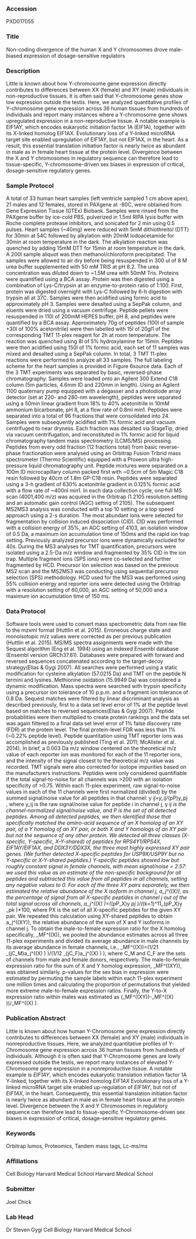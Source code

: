 ### Accession
PXD017055

### Title
Non-coding divergence of the human X and Y chromosomes drove  male-biased expression of dosage-sensitive regulators

### Description
Little is known about how Y-chromosome gene expression directly contributes to differences between XX (female) and XY (male) individuals in non-reproductive tissues. It is often said that Y-chromosome genes show low expression outside the testis. Here, we analyzed quantitative profiles of Y-chromosome gene expression across 36 human tissues from hundreds of individuals and report many instances where a Y-chromosome gene shows upregulated expression in a non-reproductive tissue. A notable example is EIF1AY, which encodes eukaryotic initiation factor 1A (EIF1A), together with its X-linked homolog EIF1AX. Evolutionary loss of a Y-linked microRNA target site enabled upregulation of EIF1AY, but not EIF1AX, in the heart. As a result, this essential translation initiation factor is nearly twice as abundant in male as in female heart tissue at the protein level. Divergence between the X and Y chromosomes in regulatory sequence can therefore lead to tissue-specific, Y-chromosome-driven sex biases in expression of critical, dosage-sensitive regulatory genes.

### Sample Protocol
A total of 33 human heart samples (left ventricle sampled 1 cm above apex), 21 males and 12 females, stored in PAXgene at -80C, were obtained from Gene Expression Tissue (GTEx) Biobank. Samples were rinsed from the PAXgene buffer by ice-cold PBS, pulverized in 1.5ml RIPA lysis buffer with Roche complete protease inhibitors, and sonicated for 2 min using 0.5 pulses.  Heart samples (~40mg) were reduced with 5mM dithiothreitol (DTT) for 30min at 54C followed by alkylation with 20mM Iodoacetamide for 30min at room temperature in the dark. The alkylation reaction was quenched by adding 15mM DTT for 15min at room temperature in the dark. A 200l sample aliquot was then methanol/chloroform precipitated. The samples were allowed to air dry before being resuspended in 300 ul of 8 M urea buffer supplemented with 50 mM TRIS at pH 8.2. The urea concentration was diluted down to ~1.5M urea   with 50mM Tris. Proteins were quantified using a BCA assay. Protein was then digested using a combination of Lys-C/trypsin at an enzyme-to-protein ratio of 1:100. First, protein was digested overnight with Lys-C followed by 6-h digestion with trypsin all at 37C. Samples were then acidified using formic acid to approximately pH 3. Samples were desalted using a SepPak column, and eluents were dried using a vacuum centrifuge. Peptide pellets were resuspended in 110l of 200mM HEPES buffer, pH 8, and peptides were quantified by a BCA assay. Approximately 70g of peptides (100l of sample +30l of 100% acetonitrile) were then labelled with 15l of 20gl1 of the corresponding TMT 11-plex reagent for 2h at room temperature. The reaction was quenched using 8l of 5% hydroxylamine for 15min. Peptides were then acidified using 150l of 1% formic acid, each set of 11 samples was mixed and desalted using a SepPak column. In total, 3 TMT 11-plex reactions were performed to analyze all 33 samples. The full labeling scheme for the heart samples is provided in Figure 6source data. Each of the 3 TMT experiments was separated by basic, reversed-phase chromatography. Samples were loaded onto an Agilent 300 Extend C18 column (5m particles, 4.6mm ID and 220mm in length). Using an Agilent 1100 quaternary pump equipped with a degasser and a photodiode array detector (set at 220- and 280-nm wavelength), peptides were separated using a 50min linear gradient from 18% to 40% acetonitrile in 10mM ammonium bicarbonate, pH 8, at a flow rate of 0.8ml min1. Peptides were separated into a total of 96 fractions that were consolidated into 24. Samples were subsequently acidified with 1% formic acid and vacuum centrifuged to near dryness. Each fraction was desalted via StageTip, dried via vacuum centrifugation, and reconstituted in 1% formic acid for liquid chromatography tandem mass spectrometry (LCMS/MS) processing. Peptides from every odd fraction (12 fractions total) from basic reverse-phase fractionation were analysed using an Orbitrap Fusion Tribrid mass spectrometer (Thermo Scientific) equipped with a Proxeon ultra high-pressure liquid chromatography unit. Peptide mixtures were separated on a 100m ID microcapillary column packed first with ~0.5cm of 5m Magic C18 resin followed by 40cm of 1.8m GP-C18 resin. Peptides were separated using a 3-h gradient of 630% acetonitrile gradient in 0.125% formic acid with a flow rate of ~400nl min1. In each data collection cycle, one full MS scan (4001,400 m/z) was acquired in the Orbitrap (1.2105 resolution setting and an automatic gain control (AGC) setting of 2105). The subsequent MS2MS3 analysis was conducted with a top 10 setting or a top speed approach using a 2-s duration. The most abundant ions were selected for fragmentation by collision induced dissociation (CID). CID was performed with a collision energy of 35%, an AGC setting of 4103, an isolation window of 0.5 Da, a maximum ion accumulation time of 150ms and the rapid ion trap setting. Previously analyzed precursor ions were dynamically excluded for 40s. During the MS3 analyses for TMT quantification, precursors were isolated using a 2.5-Da m/z window and fragmented by 35% CID in the ion trap. Multiple fragment ions (SPS ions) were co-selected and further fragmented by HCD. Precursor ion selection was based on the previous MS2 scan and the MS2MS3 was conducting using sequential precursor selection (SPS) methodology. HCD used for the MS3 was performed using 55% collision energy and reporter ions were detected using the Orbitrap with a resolution setting of 60,000, an AGC setting of 50,000 and a maximum ion accumulation time of 150 ms.

### Data Protocol
Software tools were used to convert mass spectrometric data from raw file to the mzxml format (Huttlin et al. 2015). Erroneous charge state and monoisotopic m/z values were corrected as per previous publication (Huttlin et al. 2015). MS/MS spectra assignments were made with the Sequest algorithm (Eng et al. 1994) using an indexed Ensembl database (Ensembl version GRCh37.61). Databases were prepared with forward and reversed sequences concatenated according to the target-decoy strategy(Elias & Gygi 2007). All searches were performed using a static modification for cysteine alkylation (57.0215 Da) and TMT on the peptide N termini and lysines. Methionine oxidation (15.9949 Da) was considered a dynamic modification. Mass spectra were searched with trypsin specificity using a precursor ion tolerance of 10 p.p.m. and a fragment ion tolerance of 0.8 Da. Sequest matches were filtered by linear discriminant analysis as described previously, first to a data set level error of 1% at the peptide level based on matches to reversed sequences(Elias & Gygi 2007). Peptide probabilities were then multiplied to create protein rankings and the data set was again filtered to a final data set level error of 1% false discovery rate (FDR) at the protein level. The final protein-level FDR was less than 1% (~0.22% peptide level).    Peptide quantitation using TMT reporter ions was accomplished as previously published (Ting et al. 2011; McAlister et al. 2014). In brief, a 0.003 Da m/z window centered on the theoretical m/z value of each reporter ion was monitored for each of the 11 reporter ions, and the intensity of the signal closest to the theoretical m/z value was recorded. TMT signals were also corrected for isotope impurities based on the manufacturers instructions. Peptides were only considered quantifiable if the total signal-to-noise for all channels was >200 with an isolation specificity of >0.75.  Within   each 11-plex experiment, raw signal-to-noise values in each of the 11 channels were first normalized (divided) by the summed signal/noise value for all peptides in that channel: y _ij=y_ij/_(pP)y_pj , where y_ij is the raw signal/noise value for peptide i in channel j, y _ij is the channel-normalized signal/noise value, and P is the set of all detected peptides. Among all detected peptides, we then identified those that specifically matched the amino-acid sequence of an X homolog of an XY pair, of a Y homolog of an XY pair, or both X and Y homologs of an XY pair but not the sequence of any other protein. We detected all three classes (X-specific, Y-specific, X-Y-shared) of peptides for RPS4Y1/RPS4X, EIF1AY/EIF1AX, and DDX3Y/DDX3X, the three most highly expressed XY pair genes. (We further detected X-specific peptides for USP9X/USP9Y but no Y-specific or X-Y-shared peptides.) Y-specific peptides showed low but roughly constant signal in female channels, with mean signal/noise = 2.57: we used this value as an estimate of the non-specific background for all peptides and subtracted this value from all peptides in all channels, setting any negative values to 0.   For each of the three XY pairs separately, we then estimated the relative abundance of the X isoform in channel j, a_j^((X)), as the percentage of signal from all X-specific peptides in channel j out of the total signal across all channels, a_j^((X) )=(_(pP_X)y _pj )/(_(k=1)^11_(pP_X)y _pk )*100, where PX is the set of all X-specific peptides for the given XY pair. We repeated this calculation using XY-shared peptides to obtain a_j^((XY)), the relative abundance of the sum of X and Y isoforms in channel j. To obtain the male-to-female expression ratio for the X homolog specifically, _MF^((X)), we pooled the abundance estimates across all three 11-plex experiments and divided its average abundance in male channels by its average abundance in female channels, i.e., _MF^((X))=(1/21 _(jC_M)a_j^((X) ) )/(1/12 _(jC_F)a_j^((X) ) ), where C_M and C_F are the sets of channels from male and female donors, respectively. The male-to-female expression ratio for the sum of X and Y homolog expression, _MF^((XY)), was obtained similarly. p-values for the sex bias in expression were estimated by permuting the sample labels within each 11-plex experiment one million times and calculating the proportion of permutations that yielded more extreme male-to-female expression ratios. Finally, the Y-to-X expression ratio within males was estimated as (_MF^((XY))-_MF^((X) ))/_MF^((X) ).

### Publication Abstract
Little is known about how human Y-Chromosome gene expression directly contributes to differences between XX (female) and XY (male) individuals in nonreproductive tissues. Here, we analyzed quantitative profiles of Y-Chromosome gene expression across 36 human tissues from hundreds of individuals. Although it is often said that Y-Chromosome genes are lowly expressed outside the testis, we report many instances of elevated Y-Chromosome gene expression in a nonreproductive tissue. A notable example is <i>EIF1AY</i>, which encodes eukaryotic translation initiation factor 1A Y-linked, together with its X-linked homolog <i>EIF1AX</i> Evolutionary loss of a Y-linked microRNA target site enabled up-regulation of <i>EIF1AY</i>, but not of <i>EIF1AX</i>, in the heart. Consequently, this essential translation initiation factor is nearly twice as abundant in male as in female heart tissue at the protein level. Divergence between the X and Y Chromosomes in regulatory sequence can therefore lead to tissue-specific Y-Chromosome-driven sex biases in expression of critical, dosage-sensitive regulatory genes.

### Keywords
Orbitrap lumos, Proteomics, Tandem mass tags, Lc-ms/ms

### Affiliations
Cell Biology Harvard Medical School
Harvard Medical School

### Submitter
Joel Chick

### Lab Head
Dr Steven Gygi
Cell Biology Harvard Medical School


